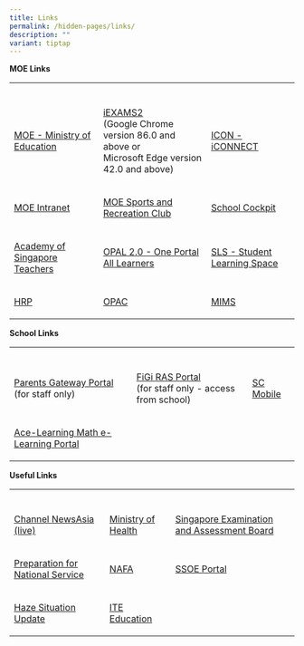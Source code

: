 ```yaml
---
title: Links
permalink: /hidden-pages/links/
description: ""
variant: tiptap
---
```

<p><strong>MOE Links</strong>
</p>
<table style="minWidth: 75px">
<colgroup>
<col>
<col>
<col>
</colgroup>
<tbody>
<tr>
<th rowspan="1" colspan="1">
<p></p>
</th>
<th rowspan="1" colspan="1">
<p></p>
</th>
<th rowspan="1" colspan="1">
<p></p>
</th>
</tr>
<tr>
<td rowspan="1" colspan="1">
<p><a href="https://www.moe.gov.sg/" rel="noopener noreferrer nofollow" target="_blank">MOE - Ministry of Education</a>
</p>
</td>
<td rowspan="1" colspan="1">
<p><a href="https://iexams.seab.gov.sg/login" rel="noopener noreferrer nofollow" target="_blank">iEXAMS2 </a>
<br>(Google Chrome version 86.0 and above or
<br>Microsoft Edge version 42.0 and above)</p>
</td>
<td rowspan="1" colspan="1">
<p><a href="https://icon.moe.edu.sg/" rel="noopener noreferrer nofollow" target="_blank">ICON - iCONNECT</a>
</p>
</td>
</tr>
<tr>
<td rowspan="1" colspan="1">
<p><a href="https://intranet.moe.gov.sg/" rel="noopener noreferrer nofollow" target="_blank">MOE Intranet</a>
</p>
</td>
<td rowspan="1" colspan="1">
<p><a href="https://www.mesrc.net/" rel="noopener noreferrer nofollow" target="_blank">MOE Sports and Recreation Club</a>
</p>
</td>
<td rowspan="1" colspan="1">
<p><a href="https://schoolcockpit.moe.gov.sg/" rel="noopener noreferrer nofollow" target="_blank">School Cockpit</a>
</p>
</td>
</tr>
<tr>
<td rowspan="1" colspan="1">
<p><a href="https://academyofsingaporeteachers.moe.edu.sg/" rel="noopener noreferrer nofollow" target="_blank">Academy of Singapore Teachers</a>
</p>
</td>
<td rowspan="1" colspan="1">
<p><a href="https://www.opal2.moe.edu.sg/" rel="noopener noreferrer nofollow" target="_blank">OPAL 2.0 - One Portal All Learners</a>
</p>
</td>
<td rowspan="1" colspan="1">
<p><a href="https://vle.learning.moe.edu.sg/login" rel="noopener noreferrer nofollow" target="_blank">SLS - Student Learning Space</a>
</p>
</td>
</tr>
<tr>
<td rowspan="1" colspan="1">
<p><a href="https://www.hrp.gov.sg/hrp/#/" rel="noopener noreferrer nofollow" target="_blank">HRP</a>
</p>
</td>
<td rowspan="1" colspan="1">
<p><a href="https://schoolibrary.moe.edu.sg/manjusrisec" rel="noopener noreferrer nofollow" target="_blank">OPAC</a>
</p>
</td>
<td rowspan="1" colspan="1">
<p><a href="http://mims.moe.gov.sg/" rel="noopener noreferrer nofollow" target="_blank">MIMS</a>
</p>
</td>
</tr>
</tbody>
</table>
<p><strong>School Links</strong>
</p>
<table style="minWidth: 75px">
<colgroup>
<col>
<col>
<col>
</colgroup>
<tbody>
<tr>
<th rowspan="1" colspan="1">
<p></p>
</th>
<th rowspan="1" colspan="1">
<p></p>
</th>
<th rowspan="1" colspan="1">
<p></p>
</th>
</tr>
<tr>
<td rowspan="1" colspan="1">
<p><a href="https://pg.moe.edu.sg/" rel="noopener noreferrer nofollow" target="_blank">Parents Gateway Portal </a>
<br>(for staff only)</p>
</td>
<td rowspan="1" colspan="1">
<p><a href="http://n7307sadmw01482/ras" rel="noopener noreferrer nofollow" target="_blank">FiGi RAS Portal</a> 
<br>(for staff only - access from school)</p>
</td>
<td rowspan="1" colspan="1">
<p><a href="https://scmobile.moe.edu.sg/" rel="noopener noreferrer nofollow" target="_blank">SC Mobile</a>
</p>
</td>
</tr>
<tr>
<td rowspan="1" colspan="1">
<p><a href="http://www.ace-learning.com/" rel="noopener noreferrer nofollow" target="_blank">Ace-Learning Math e-Learning Portal</a>
</p>
</td>
<td rowspan="1" colspan="1">
<p></p>
</td>
<td rowspan="1" colspan="1">
<p></p>
</td>
</tr>
</tbody>
</table>
<p><strong>Useful Links</strong>
</p>
<table style="minWidth: 75px">
<colgroup>
<col>
<col>
<col>
</colgroup>
<tbody>
<tr>
<th rowspan="1" colspan="1">
<p></p>
</th>
<th rowspan="1" colspan="1">
<p></p>
</th>
<th rowspan="1" colspan="1">
<p></p>
</th>
</tr>
<tr>
<td rowspan="1" colspan="1">
<p><a href="https://www.channelnewsasia.com/tv/live" rel="noopener noreferrer nofollow" target="_blank">Channel NewsAsia (live)</a>
</p>
</td>
<td rowspan="1" colspan="1">
<p><a href="https://www.moh.gov.sg/" rel="noopener noreferrer nofollow" target="_blank">Ministry of Health</a>
</p>
</td>
<td rowspan="1" colspan="1">
<p><a href="https://www.seab.gov.sg/" rel="noopener noreferrer nofollow" target="_blank">Singapore Examination and Assessment Board</a>
</p>
</td>
</tr>
<tr>
<td rowspan="1" colspan="1">
<p><a href="https://www.ns.sg/nsp/portal/site/start" rel="noopener noreferrer nofollow" target="_blank">Preparation for National Service</a>
</p>
</td>
<td rowspan="1" colspan="1">
<p><a href="https://www.nafa.edu.sg/" rel="noopener noreferrer nofollow" target="_blank">NAFA</a>
</p>
</td>
<td rowspan="1" colspan="1">
<p><a href="https://ssoe2.moe.edu.sg/" rel="noopener noreferrer nofollow" target="_blank">SSOE Portal</a>
</p>
</td>
</tr>
<tr>
<td rowspan="1" colspan="1">
<p><a href="https://www.haze.gov.sg/" rel="noopener noreferrer nofollow" target="_blank">Haze Situation Update</a>
</p>
</td>
<td rowspan="1" colspan="1">
<p><a href="https://www.ite.edu.sg/" rel="noopener noreferrer nofollow" target="_blank">ITE Education</a>
</p>
</td>
<td rowspan="1" colspan="1">
<p></p>
</td>
</tr>
</tbody>
</table>
<p></p>